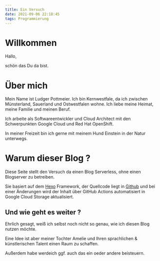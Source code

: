 ```yaml
---
title: Ein Versuch
date: 2021-09-06 22:18:45
tags: Programmierung
---
```


# Willkommen
Hallo,

schön das Du da bist.

# Über mich
Mein  Name ist Ludger Pottmeier. Ich bin Kernwestfale, da ich zwischen Münsterland, Sauerland und Ostwestfalen
wohne. Ich liebe meine Heimat, meine Familie und meinen Beruf.

Ich arbeite als Softwareentwickler und Cloud Architect  mit den Schwerpunkten Google Cloud und Red Hat OpenShift. 

In meiner Freizeit bin ich gerne mit meinem Hund Einstein in der Natur unterwegs.

# Warum dieser Blog ?
Diese Seite stellt den Versuch da einen Blog Serverless, ohne einen Blogserver zu betreiben.

Sie basiert auf dem [Hexo](https://hexo.io/) Framework, der Quellcode liegt in [Github](https://github.com) und bei einer Änderungen wird der Inhalt über GitHub Actions automatisiert in Google Cloud Storage aktualisiert.


## Und wie geht es weiter ?
Ehrlich gesagt, weiß ich selbst noch nicht so genau, wie ich diesen Blog nutzen möchte.

Eine Idee ist aber meiner Tochter Amelie und Ihren sprachlichen & künstlerischen Talent einen Raum zu schaffen.

Außerdem habe werdeich ggf. auch das ein oeder andere beisteuern. 
 



